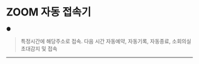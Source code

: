 ZOOM 자동 접속기
=====================
●
  > 특정시간에 해당주소로 접속. 다음 시간 자동예약, 자동기록, 자동종료, 소회의실 초대감지 및 접속

* * *
